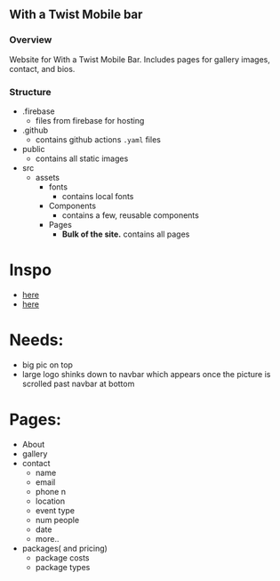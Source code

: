 ## With a Twist Mobile bar

### Overview
Website for With a Twist Mobile Bar. Includes pages for gallery images, contact, and bios.

### Structure
- .firebase
  - files from firebase for hosting
- .github
  - contains github actions `.yaml` files
- public
  - contains all static images
- src
  - assets
    - fonts
      - contains local fonts
    - Components
      - contains a few, reusable components
    - Pages
      - **Bulk of the site.** contains all pages
# Inspo
* [here](https://cocktailcollectivemobilebarco.com/)
* [here](https://www.sipwithgoldie.com/index.php/about/)

# Needs:
* big pic on top
* large logo shinks down to navbar which appears once the picture is scrolled past navbar at bottom


# Pages:
* About
* gallery
* contact
  * name
  * email
  * phone n
  * location
  * event type
  * num people
  * date
  * more..
* packages( and pricing)
  * package costs
  * package types